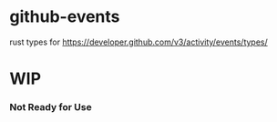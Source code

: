 # github-events
rust types for https://developer.github.com/v3/activity/events/types/

# WIP
### Not Ready for Use
